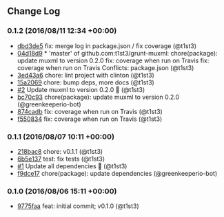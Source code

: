 ## Change Log

### 0.1.2 (2016/08/11 12:34 +00:00)
- [dbd3de5](https://github.com/t1st3/grunt-muxml/commit/dbd3de57a4c1c8a1e344821fe634e43ae97eaf96) fix: merge log in package.json / fix coverage (@t1st3)
- [04d18d9](https://github.com/t1st3/grunt-muxml/commit/04d18d9dfa2fb38f7cbbbd828a5278ec37005893) * 'master' of github.com:t1st3/grunt-muxml:   chore(package): update muxml to version 0.2.0   fix: coverage when run on Travis   fix: coverage when run on Travis  Conflicts: 	package.json (@t1st3)
- [3ed43a6](https://github.com/t1st3/grunt-muxml/commit/3ed43a69a4565ff6014eed51c8e83f776efec63a) chore: lint project with clinton (@t1st3)
- [15a2069](https://github.com/t1st3/grunt-muxml/commit/15a206982137b7e562045993f0fc09b598cd6e99) chore: bump deps, more docs (@t1st3)
- [#2](https://github.com/t1st3/grunt-muxml/pull/2) Update muxml to version 0.2.0 🚀 (@t1st3)
- [bc70c93](https://github.com/t1st3/grunt-muxml/commit/bc70c937a99fcdf83ac0c3113df54a530e15a513) chore(package): update muxml to version 0.2.0 (@greenkeeperio-bot)
- [874cadb](https://github.com/t1st3/grunt-muxml/commit/874cadbc5ba0ce8ccf3c2630b8e9fc05351d1489) fix: coverage when run on Travis (@t1st3)
- [f550834](https://github.com/t1st3/grunt-muxml/commit/f5508346d24f6a46d20df98d6956d427997858e6) fix: coverage when run on Travis (@t1st3)

### 0.1.1 (2016/08/07 10:11 +00:00)
- [218bac8](https://github.com/t1st3/grunt-muxml/commit/218bac86db52539c90a4b2131cfce53ab76caa13) chore: v0.1.1 (@t1st3)
- [6b5e137](https://github.com/t1st3/grunt-muxml/commit/6b5e13799cfc311c792f3d7b9772f5956f4af4af) test: fix tests (@t1st3)
- [#1](https://github.com/t1st3/grunt-muxml/pull/1) Update all dependencies 🌴 (@t1st3)
- [f9dce17](https://github.com/t1st3/grunt-muxml/commit/f9dce17c974627fed3b9f8a7a136626b3268bba7) chore(package): update dependencies (@greenkeeperio-bot)

### 0.1.0 (2016/08/06 15:11 +00:00)
- [9775faa](https://github.com/t1st3/grunt-muxml/commit/9775faadb57338d7821363c3469e663b6d5883a8) feat: initial commit; v0.1.0 (@t1st3)